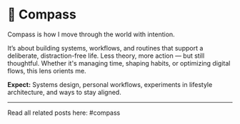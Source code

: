 # 🧭 Compass

Compass is how I move through the world with intention.

It’s about building systems, workflows, and routines that support a deliberate, distraction-free life. Less theory, more action — but still thoughtful. Whether it's managing time, shaping habits, or optimizing digital flows, this lens orients me.

**Expect:** Systems design, personal workflows, experiments in lifestyle architecture, and ways to stay aligned.

---

Read all related posts here: #compass
